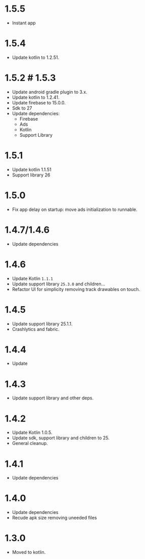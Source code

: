 # 1.5.5
- Instant app

# 1.5.4
- Update kotlin to 1.2.51.

# 1.5.2 # 1.5.3
- Update android gradle plugin to 3.x.
- Update kotlin to 1.2.41.
- Update firebase to 15.0.0.
- Sdk to 27
- Update dependencies:
  + Firebase
  + Ads
  + Kotlin
  + Support Library

# 1.5.1
- Update kotlin 1.1.51
- Support library 26

# 1.5.0
- Fix app delay on startup: move ads initialization to runnable.

# 1.4.7/1.4.6
- Update dependencies

# 1.4.6
- Update Kotlin `1.1.1`
- Update support library `25.3.0` and children...
- Refactor UI for simplicity removing track drawables on touch.

# 1.4.5
- Update support library 25.1.1.
- Crashlytics and fabric.

# 1.4.4
- Update

# 1.4.3
- Update support library and other deps.

# 1.4.2
- Update Kotlin 1.0.5.
- Update sdk, support library and children to 25.
- General cleanup.

# 1.4.1
- Update dependencies

# 1.4.0
- Update dependencies
- Recude apk size removing uneeded files 

# 1.3.0 
+ Moved to kotlin.
